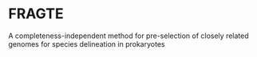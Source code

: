 # FRAGTE
A completeness-independent method for pre-selection of closely related genomes for species delineation in prokaryotes
